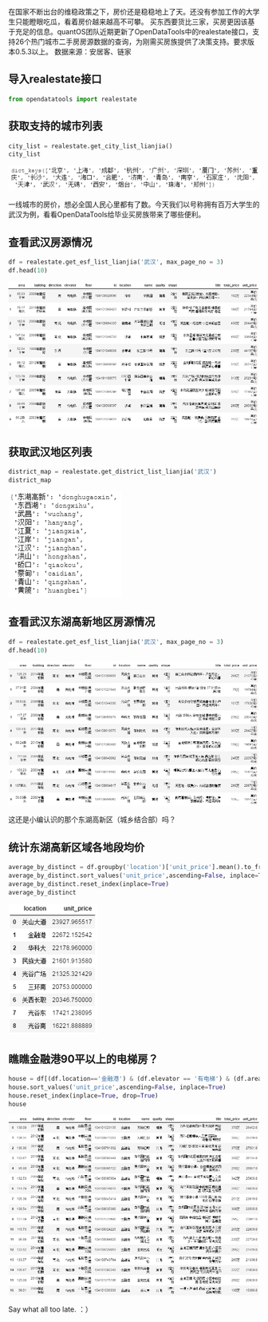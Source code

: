 在国家不断出台的维稳政策之下，房价还是稳稳地上了天。还没有参加工作的大学生只能瞪眼吃瓜，看着房价越来越高不可攀。
买东西要货比三家，买房更因该基于充足的信息。quantOS团队近期更新了OpenDataTools中的realestate接口，支持26个热门城市二手房房源数据的查询，为刚需买房族提供了决策支持。要求版本0.5.3以上。
数据来源：安居客、链家

## 导入realestate接口
```python
from opendatatools import realestate
```

## 获取支持的城市列表
```python
city_list = realestate.get_city_list_lianjia()
city_list
```

![](https://raw.githubusercontent.com/PKUJohnson/LearnJaqsByExample/master/image/opendatatools/realestate/esf_city_list.png)

一线城市的房价，想必全国人民心里都有了数。今天我们以号称拥有百万大学生的武汉为例，看看OpenDataTools给毕业买房族带来了哪些便利。

## 查看武汉房源情况
```python
df = realestate.get_esf_list_lianjia('武汉', max_page_no = 3)
df.head(10)
```

![](https://raw.githubusercontent.com/PKUJohnson/LearnJaqsByExample/master/image/opendatatools/realestate/esf_wh.png)

## 获取武汉地区列表
```python
district_map = realestate.get_district_list_lianjia('武汉')
district_map
```

![](https://raw.githubusercontent.com/PKUJohnson/LearnJaqsByExample/master/image/opendatatools/realestate/esf_district_map.png)

## 查看武汉东湖高新地区房源情况
```python
df = realestate.get_esf_list_lianjia('武汉', max_page_no = 3)
df.head(10)
```

![](https://raw.githubusercontent.com/PKUJohnson/LearnJaqsByExample/master/image/opendatatools/realestate/esf_wh_donghugaoxin.png)

这还是小编认识的那个东湖高新区（城乡结合部）吗？

## 统计东湖高新区域各地段均价
```python
average_by_distinct = df.groupby('location')['unit_price'].mean().to_frame()
average_by_distinct.sort_values('unit_price',ascending=False, inplace=True)
average_by_distinct.reset_index(inplace=True)
average_by_distinct
```

![](https://raw.githubusercontent.com/PKUJohnson/LearnJaqsByExample/master/image/opendatatools/realestate/esf_wh_donghugaoxin_location.png)

## 瞧瞧金融港90平以上的电梯房？
```python
house = df[(df.location=='金融港') & (df.elevator == '有电梯') & (df.area >= 90)]
house.sort_values('unit_price',ascending=False, inplace=True)
house.reset_index(inplace=True, drop=True)
house
```

![](https://raw.githubusercontent.com/PKUJohnson/LearnJaqsByExample/master/image/opendatatools/realestate/esf_wh_jinronggang.png)

Say what all too late.   ：）

